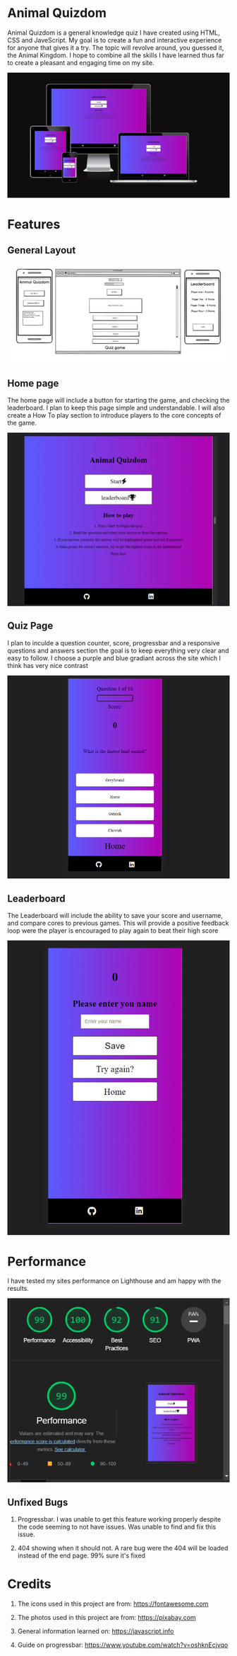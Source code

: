 # Animal Quizdom

Animal Quizdom is a general knowledge quiz I have created using HTML, CSS and JaveScript.
My goal is to create a fun and interactive experience for anyone that gives it a try. 
The topic will revolve around, you guessed it, the Animal Kingdom.
I hope to combine all the skills I have learned thus far to create a pleasant and engaging time on my site.

![image of responsivness](assets/images/responsive.png)

# Features

## General Layout

![image of wireframes](assets/images/wireframe.png)

## Home page

The home page will include a button for starting the game, and checking the leaderboard.
I plan to keep this page simple and understandable. I will also create a How To play section
to introduce players to the core concepts of the game.

![image of home page](assets/images/Homepage.png)

## Quiz Page

I plan to inculde a question counter, score, progressbar and a responsive questions and answers section
the goal is to keep everything very clear and easy to follow. I choose a purple and blue gradiant across the site which I think 
has very nice contrast

![image of quiz page](assets/images/quizpage.png)


## Leaderboard

The Leaderboard will include the ability to save your score and username,
and compare cores to previous games. This will provide a positive feedback loop were the player is 
encouraged to play again to beat their high score

![image of leaderboard](assets/images/leaderboard.png)

# Performance

I have tested my sites performance on Lighthouse and am happy with the results.

![image of lighthouse performance](assets/images/lighthouse.png)

## Unfixed Bugs

1. Progressbar. I was unable to get this feature working properly despite the code seeming to not have issues.
Was unable to find and fix this issue.

2. 404 showing when it should not. A rare bug were the 404 will be loaded instead of the end page. 99% sure it's fixed


# Credits

1. The icons used in this project are from: <https://fontawesome.com>

2. The photos used in this project are from: <https://pixabay.com>

3. General information learned on: <https://javascript.info>

4. Guide on progressbar: <https://www.youtube.com/watch?v=oshknEcjvqo>
